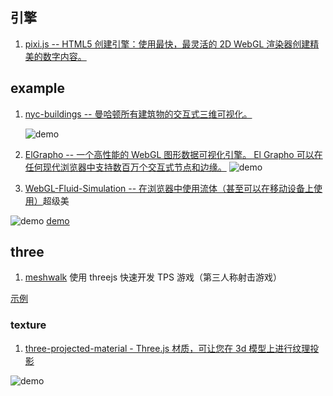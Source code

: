 ## 引擎

1. [pixi.js -- HTML5 创建引擎：使用最快，最灵活的 2D WebGL 渲染器创建精美的数字内容。](https://github.com/pixijs/pixi.js)

## example

1. [nyc-buildings -- 曼哈顿所有建筑物的交互式三维可视化。](https://github.com/rolyatmax/nyc-buildings)

    ![demo](https://github.com/rolyatmax/nyc-buildings/raw/master/img/all-the-buildings.png)

2. [ElGrapho -- 一个高性能的 WebGL 图形数据可视化引擎。 El Grapho 可以在任何现代浏览器中支持数百万个交互式节点和边缘。](https://github.com/ericdrowell/ElGrapho)
   ![demo](https://raw.githubusercontent.com/ericdrowell/ElGrapho/master/img/elgrapho-examples.png)
3. [WebGL-Fluid-Simulation -- 在浏览器中使用流体（甚至可以在移动设备上使用）](https://github.com/PavelDoGreat/WebGL-Fluid-Simulation)超级美

![demo](https://github.com/PavelDoGreat/WebGL-Fluid-Simulation/raw/master/screenshot.png?raw=true)
[demo](https://paveldogreat.github.io/WebGL-Fluid-Simulation/)

## three

1. [meshwalk](https://github.com/yomotsu/meshwalk) 使用 threejs 快速开发 TPS 游戏（第三人称射击游戏）

[示例](https://yomotsu.github.io/xmas2014/)

### texture

1. [three-projected-material - Three.js 材质，可让您在 3d 模型上进行纹理投影](https://github.com/marcofugaro/three-projected-material)

![demo](https://github.com/marcofugaro/three-projected-material/raw/master/examples/screenshots/3d-model.png)
